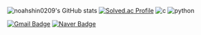 ![noahshin0209's GitHub stats](https://github-readme-stats.vercel.app/api?username=noahshin0209&show_icons=true&theme=onedark) 
[![Solved.ac Profile](http://mazassumnida.wtf/api/v2/generate_badge?boj=bible0043)](https://solved.ac/bible0043/)
![c](https://img.shields.io/badge/c-A8B9CC.svg?&style=for-the-badge&logo=c&logoColor=white)
![python](https://img.shields.io/badge/python-3776AB.svg?&style=for-the-badge&logo=python&logoColor=white)

[![Gmail Badge](https://img.shields.io/badge/Gmail-d14836?style=flat-square&logo=Gmail&logoColor=white&link=mailto:bible0043@gmail.com)](mailto:bible0043@gmail.com)
[![Naver Badge](https://img.shields.io/badge/Naver-03C75A?style=flat-square&logo=Naver&logoColor=white&link=mailto:bible0043@naver.com)](mailto:bible0043@naver.com)



